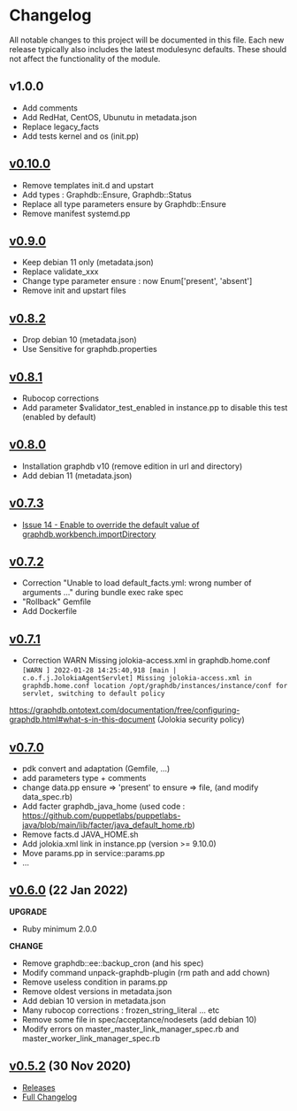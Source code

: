 # Changelog

All notable changes to this project will be documented in this file.
Each new release typically also includes the latest modulesync defaults.
These should not affect the functionality of the module.

## v1.0.0

- Add comments
- Add RedHat, CentOS, Ubunutu in metadata.json
- Replace legacy_facts
- Add tests kernel and os (init.pp)

## [v0.10.0](https://github.com/phaedriel/puppet-graphdb/releases/tag/v0.10.0)

- Remove templates init.d and upstart
- Add types : Graphdb::Ensure, Graphdb::Status
- Replace all type parameters ensure by Graphdb::Ensure
- Remove manifest systemd.pp 

## [v0.9.0](https://github.com/phaedriel/puppet-graphdb/releases/tag/v0.9.0)


- Keep debian 11 only (metadata.json)
- Replace validate_xxx
- Change type parameter ensure : now Enum['present', 'absent']
- Remove init and upstart files

## [v0.8.2](https://github.com/phaedriel/puppet-graphdb/releases/tag/v0.8.2)

- Drop debian 10 (metadata.json)
- Use Sensitive for graphdb.properties

## [v0.8.1](https://github.com/phaedriel/puppet-graphdb/releases/tag/v0.8.1)

- Rubocop corrections
- Add parameter $validator_test_enabled in instance.pp to disable this test (enabled by default)

## [v0.8.0](https://github.com/phaedriel/puppet-graphdb/releases/tag/v0.8.0)

- Installation graphdb v10 (remove edition in url and directory)
- Add debian 11 (metadata.json)

## [v0.7.3](https://github.com/phaedriel/puppet-graphdb/releases/tag/v0.7.3)

- [Issue 14 - Enable to override the default value of graphdb.workbench.importDirectory](https://github.com/Ontotext-AD/puppet-graphdb/issues/14)

## [v0.7.2](https://github.com/phaedriel/puppet-graphdb/releases/tag/v0.7.2)

- Correction "Unable to load default_facts.yml: wrong number of arguments ..." during bundle exec rake spec
- "Rollback" Gemfile
- Add Dockerfile 

## [v0.7.1](https://github.com/phaedriel/puppet-graphdb/releases/tag/v0.7.1)

- Correction WARN Missing jolokia-access.xml in graphdb.home.conf
`[WARN ] 2022-01-28 14:25:40,918 [main | c.o.f.j.JolokiaAgentServlet] Missing jolokia-access.xml in graphdb.home.conf location /opt/graphdb/instances/instance/conf for servlet, switching to default policy`

https://graphdb.ontotext.com/documentation/free/configuring-graphdb.html#what-s-in-this-document (Jolokia security policy)

## [v0.7.0](https://github.com/phaedriel/puppet-graphdb/releases/tag/v0.7.0)

- pdk convert and adaptation (Gemfile, ...)
- add parameters type + comments
- change data.pp ensure  => 'present' to ensure  => file, (and modify data_spec.rb)
- Add facter graphdb_java_home (used code : https://github.com/puppetlabs/puppetlabs-java/blob/main/lib/facter/java_default_home.rb)
- Remove facts.d JAVA_HOME.sh
- Add jolokia.xml link in instance.pp (version >= 9.10.0)
- Move params.pp in service::params.pp
- ...

## [v0.6.0](https://github.com/phaedriel/puppet-graphdb/releases/tag/v0.6.0) (22 Jan 2022)

__UPGRADE__
- Ruby minimum 2.0.0

__CHANGE__
- Remove graphdb::ee::backup_cron (and his spec)
- Modify command unpack-graphdb-plugin (rm path and add chown)
- Remove useless condition in params.pp 
- Remove oldest versions in metadata.json
- Add debian 10 version in metadata.json
- Many rubocop corrections : frozen_string_literal ... etc
- Remove some file in spec/acceptance/nodesets (add debian 10)
- Modify errors on master_master_link_manager_spec.rb and master_worker_link_manager_spec.rb

## [v0.5.2](https://github.com/Ontotext-AD/puppet-graphdb/releases/tag/0.5.2) (30 Nov 2020)

- [Releases](https://github.com/Ontotext-AD/puppet-graphdb/releases)
- [Full Changelog](https://github.com/Ontotext-AD/puppet-graphdb/commits/master)
